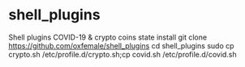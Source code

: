 # shell_plugins
Shell plugins  COVID-19 &amp; crypto coins state
install
git clone https://github.com/oxfemale/shell_plugins
cd shell_plugins
sudo cp crypto.sh /etc/profile.d/crypto.sh;cp covid.sh /etc/profile.d/covid.sh

